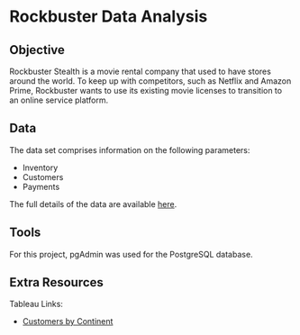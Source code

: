 # Rockbuster Data Analysis
## Objective 
Rockbuster Stealth is a movie rental company that used to have stores around the
world. To keep up with competitors, such as Netflix and Amazon Prime, Rockbuster wants to use its existing movie licenses to transition to an online service platform.
## Data 
The data set comprises information on the following parameters:
- Inventory
- Customers
- Payments

The full details of the data are available [here](https://coach-courses-us.s3.amazonaws.com/exercises/1054/62982/3fe3568293b6193da8bd91c37123d045/Data-Dictionary.pdf).
## Tools
For this project, pgAdmin was used for the PostgreSQL database.
## Extra Resources
Tableau Links:

- [Customers by Continent](https://public.tableau.com/app/profile/suzan.diab/viz/RockbusterCustomersbyContinent/Sheet2?publish=yes) 

